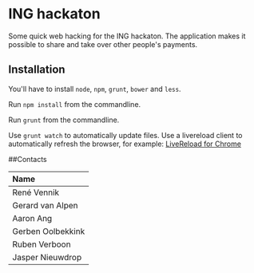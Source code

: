 # ING hackaton

Some quick web hacking for the ING hackaton.
The application makes it possible to share and take over other people's payments.

## Installation

You'll have to install `node`, `npm`, `grunt`, `bower` and `less`.

Run `npm install` from the commandline.

Run `grunt` from the commandline.

Use `grunt watch` to automatically update files.
Use a livereload client to automatically refresh the browser, for example: [LiveReload for Chrome](https://chrome.google.com/webstore/detail/livereload/jnihajbhpnppcggbcgedagnkighmdlei?hl=en.)

##Contacts

| Name          		|
|:----------------- |
| René Vennik   		|
| Gerard van Alpen  |
| Aaron Ang					|
| Gerben Oolbekkink	|
| Ruben Verboon  		|
| Jasper Nieuwdrop	|
